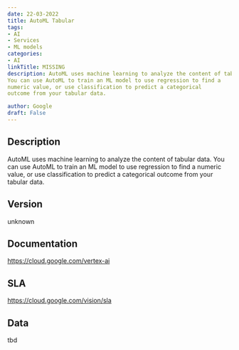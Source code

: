 ```yaml
---
date: 22-03-2022
title: AutoML Tabular
tags: 
- AI
- Services
- ML models
categories: 
- AI
linkTitle: MISSING
description: AutoML uses machine learning to analyze the content of tabular data.
You can use AutoML to train an ML model to use regression to find a
numeric value, or use classification to predict a categorical
outcome from your tabular data.

author: Google
draft: False
---
```


## Description

AutoML uses machine learning to analyze the content of tabular data.
You can use AutoML to train an ML model to use regression to find a
numeric value, or use classification to predict a categorical
outcome from your tabular data.


## Version

unknown

## Documentation

https://cloud.google.com/vertex-ai

## SLA

https://cloud.google.com/vision/sla

## Data

tbd
